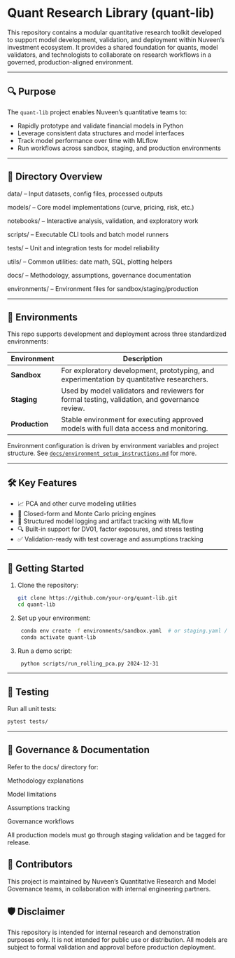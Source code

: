 # Quant Research Library (quant-lib)

This repository contains a modular quantitative research toolkit developed to support model development, validation, and deployment within Nuveen’s investment ecosystem. It provides a shared foundation for quants, model validators, and technologists to collaborate on research workflows in a governed, production-aligned environment.  

---

## 🔍 Purpose

The `quant-lib` project enables Nuveen’s quantitative teams to:
- Rapidly prototype and validate financial models in Python
- Leverage consistent data structures and model interfaces
- Track model performance over time with MLflow
- Run workflows across sandbox, staging, and production environments

---

## 📁 Directory Overview
data/ – Input datasets, config files, processed outputs

models/ – Core model implementations (curve, pricing, risk, etc.)

notebooks/ – Interactive analysis, validation, and exploratory work

scripts/ – Executable CLI tools and batch model runners

tests/ – Unit and integration tests for model reliability

utils/ – Common utilities: date math, SQL, plotting helpers

docs/ – Methodology, assumptions, governance documentation

environments/ – Environment files for sandbox/staging/production



---

## 🚦 Environments

This repo supports development and deployment across three standardized environments:

| Environment | Description |
|-------------|-------------|
| **Sandbox** | For exploratory development, prototyping, and experimentation by quantitative researchers. |
| **Staging** | Used by model validators and reviewers for formal testing, validation, and governance review. |
| **Production** | Stable environment for executing approved models with full data access and monitoring. |

Environment configuration is driven by environment variables and project structure. See [`docs/environment_setup_instructions.md`](docs/environment_setup_instructions.md) for more.

---

## 🛠️ Key Features

- 📈 PCA and other curve modeling utilities
- 🧮 Closed-form and Monte Carlo pricing engines
- 🧾 Structured model logging and artifact tracking with MLflow
- 🔍 Built-in support for DV01, factor exposures, and stress testing
- ✅ Validation-ready with test coverage and assumptions tracking

---

## 🚀 Getting Started

1. Clone the repository:
   ```bash
   git clone https://github.com/your-org/quant-lib.git
   cd quant-lib
2. Set up your environment:
   ```bash
    conda env create -f environments/sandbox.yaml  # or staging.yaml / production.yaml
    conda activate quant-lib
3. Run a demo script:
   ```bash
    python scripts/run_rolling_pca.py 2024-12-31

---

## 🧪 Testing

Run all unit tests:
  ```bash
  pytest tests/
  ```

---

## 📄 Governance & Documentation

Refer to the docs/ directory for:

Methodology explanations

Model limitations

Assumptions tracking

Governance workflows

All production models must go through staging validation and be tagged for release.

## 👥 Contributors
This project is maintained by Nuveen’s Quantitative Research and Model Governance teams, in collaboration with internal engineering partners.

## 🛡️ Disclaimer
This repository is intended for internal research and demonstration purposes only. It is not intended for public use or distribution. All models are subject to formal validation and approval before production deployment.

